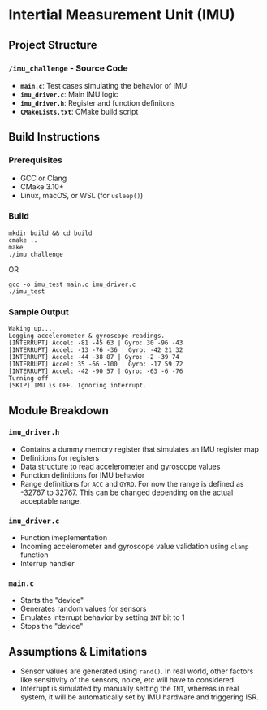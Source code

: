 # Intertial Measurement Unit (IMU)

## Project Structure

### `/imu_challenge` - Source Code
- **`main.c`**: Test cases simulating the behavior of IMU
- **`imu_driver.c`**: Main IMU logic
- **`imu_driver.h`**: Register and function definitons
- **`CMakeLists.txt`**: CMake build script


## Build Instructions

### Prerequisites
- GCC or Clang
- CMake 3.10+
- Linux, macOS, or WSL (for `usleep()`)

### Build

```
mkdir build && cd build
cmake ..
make
./imu_challenge
```
OR

```
gcc -o imu_test main.c imu_driver.c
./imu_test
```

### Sample Output
```
Waking up....
Logging accelerometer & gyroscope readings.
[INTERRUPT] Accel: -81 -45 63 | Gyro: 30 -96 -43
[INTERRUPT] Accel: -13 -76 -36 | Gyro: -42 21 32
[INTERRUPT] Accel: -44 -38 87 | Gyro: -2 -39 74
[INTERRUPT] Accel: 35 -66 -100 | Gyro: -17 59 72
[INTERRUPT] Accel: -42 -90 57 | Gyro: -63 -6 -76
Turning off 
[SKIP] IMU is OFF. Ignoring interrupt.
```

## Module Breakdown
### **`imu_driver.h`**
- Contains a dummy memory register that simulates an IMU register map
- Definitions for registers
- Data structure to read accelerometer and gyroscope values
- Function definitions for IMU behavior
- Range definitions for `ACC` and `GYRO`. For now the range is defined as -32767 to 32767. This can be changed depending on the actual acceptable range.

### **`imu_driver.c`**
- Function imeplementation
- Incoming accelerometer and gyroscope value validation using `clamp` function
- Interrup handler

### **`main.c`**
- Starts the "device"
- Generates random values for sensors
- Emulates interrupt behavior by setting `INT` bit to 1
- Stops the "device"

## Assumptions & Limitations
- Sensor values are generated using `rand()`. In real world, other factors like sensitivity of the sensors, noice, etc will have to considered.
- Interrupt is simulated by manually setting the `INT`, whereas in real system, it will be automatically set by IMU hardware and triggering ISR.

